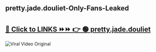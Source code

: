 
 ## pretty.jade.douliet-Only-Fans-Leaked

# <h2><a href="https://clipsfans.com/pretty.jade.douliet&ref=git">🔗 Click to LINKS ⏩⏩ 👉 🟢 pretty.jade.douliet </a></h2>

<a href="https://clipsfans.com/pretty.jade.douliet&ref=git" rel="nofollow" data-target="animated-image.originalLink"><img src="https://i.ibb.co.com/xMMVF88/686577567.gif" alt="Viral Video Original" style="max-width: 100%; display: inline-block;" data-target="animated-image.originalImage"></a>
